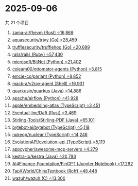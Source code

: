 # 2025-09-06

共 21 个项目

<!-- BEGIN GITHUB -->
<!-- 最后更新时间 2025-09-06 21:12:49 +0800 -->
1. [zama-ai/fhevm (Rust) ⭐16,866](https://github.com/zama-ai/fhevm)
1. [aquasecurity/trivy (Go) ⭐28,459](https://github.com/aquasecurity/trivy)
1. [trufflesecurity/trufflehog (Go) ⭐20,699](https://github.com/trufflesecurity/trufflehog)
1. [rails/rails (Ruby) ⭐57,430](https://github.com/rails/rails)
1. [microsoft/BitNet (Python) ⭐21,402](https://github.com/microsoft/BitNet)
1. [coleam00/ottomator-agents (Python) ⭐3,815](https://github.com/coleam00/ottomator-agents)
1. [emcie-co/parlant (Python) ⭐8,852](https://github.com/emcie-co/parlant)
1. [mack-a/v2ray-agent (Shell) ⭐16,931](https://github.com/mack-a/v2ray-agent)
1. [quarkusio/quarkus (Java) ⭐14,886](https://github.com/quarkusio/quarkus)
1. [apache/airflow (Python) ⭐41,928](https://github.com/apache/airflow)
1. [apple/embedding-atlas (TypeScript) ⭐3,451](https://github.com/apple/embedding-atlas)
1. [Eventual-Inc/Daft (Rust) ⭐3,469](https://github.com/Eventual-Inc/Daft)
1. [Stirling-Tools/Stirling-PDF (Java) ⭐65,101](https://github.com/Stirling-Tools/Stirling-PDF)
1. [bytebot-ai/bytebot (TypeScript) ⭐5,118](https://github.com/bytebot-ai/bytebot)
1. [nukeop/nuclear (TypeScript) ⭐14,246](https://github.com/nukeop/nuclear)
1. [EvolutionAPI/evolution-api (TypeScript) ⭐5,119](https://github.com/EvolutionAPI/evolution-api)
1. [appcypher/awesome-mcp-servers ⭐4,279](https://github.com/appcypher/awesome-mcp-servers)
1. [kestra-io/kestra (Java) ⭐20,793](https://github.com/kestra-io/kestra)
1. [AI4Finance-Foundation/FinGPT (Jupyter Notebook) ⭐17,262](https://github.com/AI4Finance-Foundation/FinGPT)
1. [TapXWorld/ChinaTextbook (Roff) ⭐48,448](https://github.com/TapXWorld/ChinaTextbook)
1. [wazuh/wazuh (C) ⭐13,300](https://github.com/wazuh/wazuh)
<!-- END GITHUB -->